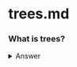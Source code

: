 # trees.md

### What is trees?
<details>
<summary>Answer</summary>
A tree usually represents the hierarchy of elements and depicts the relationships between the elements. Trees are considered as one of the largely used facets of data structures.
</details>
